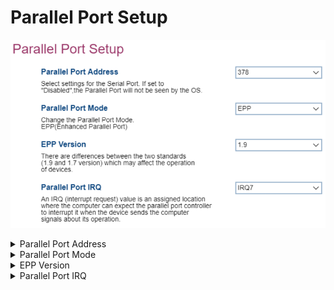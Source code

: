 # Parallel Port Setup #

<!-- MODEL: S only -->

![](./img/thinkcenter_parallel_port_setup.png)
<details><summary>Parallel Port Address</summary>

Options:

1.  **378** - enables logical parallel port 378. Default.
2.  278 - enables logical parallel port 278.
3.  Disabled - disables the parallel port. The parallel port will not be seen by the OS.

<!-- NO WMI -->
</details>

<details><summary>Parallel Port Mode</summary>

The parallel port mode has only one value: EPP (Enhanced Parallel Port).

<!-- NO WMI -->
</details>

<details><summary>EPP Version</summary>
Version of the EPP (Enhanced Parallel Port) standard used.

Options:

1.  **1.9** - enables version 1.9. Default.
2.  1.7 - enables version 1.7.

?> Version 1.7 is supported as an optional setting for backward compatibility with older devices. There are differences between versions 1.9 and 1.7 which may affect the operation of devices.

<!-- NO WMI -->
</details>

<details><summary>Parallel Port IRQ</summary>
Settings for the IRQ (Interrupt Request) line.

Options:

1.  **IRQ7** - enables interrupt line 7. Default.
2.  IRQ 5 - enables interrupt line 5.

<!-- NO WMI -->
</details>

